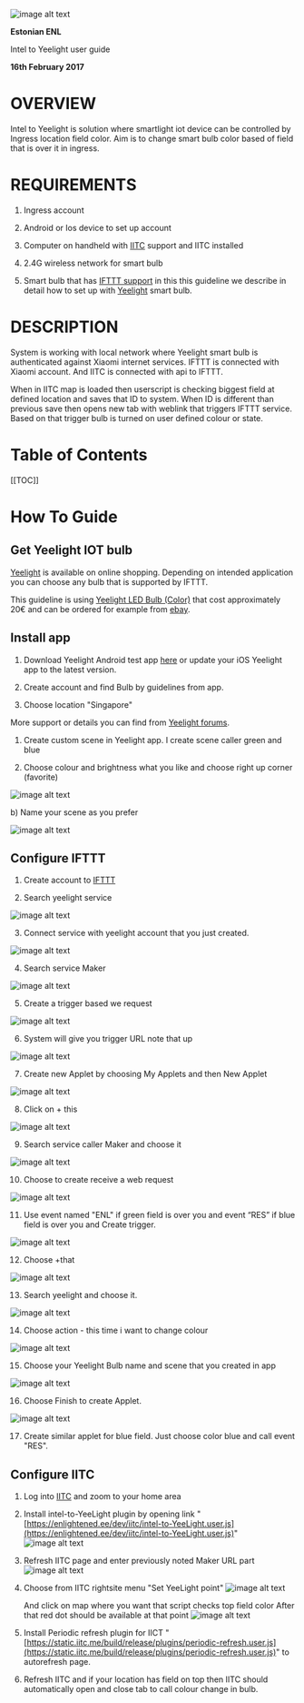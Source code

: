 ![image alt text](image_0.png)

**Estonian ENL**

Intel to Yeelight user guide

**16****th**** February 2017**

# OVERVIEW

Intel to Yeelight is solution where smartlight iot device can be controlled by Ingress location field color. Aim is to change smart bulb color based of field that is over it in ingress.

# REQUIREMENTS

1. Ingress account

2. Android or Ios device to set up account

3. Computer on handheld with [IITC](http://iitc) support and IITC installed

4. 2.4G wireless network for smart bulb

5. Smart bulb that has [IFTTT support](https://ifttt.com/search/services) in this this guideline we describe in detail how to set up with [Yeelight](https://www.yeelight.com/) smart bulb.

# DESCRIPTION

System is working with local network where Yeelight smart bulb is authenticated against Xiaomi internet services. IFTTT is connected with Xiaomi account. And IITC is connected with api to IFTTT.

When in IITC map is loaded then userscript is checking biggest field at defined location and saves that ID to system. When ID is different than  previous save then opens new tab with weblink that triggers IFTTT service. Based on that trigger bulb is turned on user defined colour or state.

# Table of Contents

[[TOC]]

# How To Guide

## Get Yeelight IOT bulb

[Yeelight](https://www.yeelight.com/) is available on online shopping. Depending on intended application you can choose any bulb that is supported by IFTTT.

This guideline is using [Yeelight LED Bulb (Color)](https://www.yeelight.com/en_US/product/wifi-led-c) that cost approximately 20€ and can be ordered for example from [ebay](http://www.ebay.co.uk/itm/Xiaomi-Yeelight-220V-9W-E27-LED-Wireless-WIFI-Control-Smart-Color-Light-Bulb-/182268890449).

## Install app

1. Download Yeelight Android test app [here](http://42.96.138.58/app/android/standalone/yeelight.apk) or update your iOS Yeelight app to the latest version.

2. Create account and find Bulb by guidelines from app.

3. Choose location "Singapore"

More support or details you can find from [Yeelight forums](http://forum.yeelight.com/t/yeelight-ifttt-service-is-now-officially-published/225).

1. Create custom scene in Yeelight app. I create scene caller green and blue

1. Choose colour and brightness what you like and choose right up corner (favorite)

![image alt text](image_1.png)

b) Name your scene as you prefer

![image alt text](image_2.png)

## Configure IFTTT

1. Create account to [IFTTT](https://ifttt.com/)

2. Search yeelight service

![image alt text](image_3.png)

3.  Connect service with yeelight account that you just created.

![image alt text](image_4.png)

4. Search service Maker

![image alt text](image_5.png)

5. Create a trigger based we request

![image alt text](image_6.png)

6. System will give you trigger URL note that up

![image alt text](image_7.png)

7. Create new Applet by choosing My Applets and then New Applet

![image alt text](image_8.png)

8. Click on + this

![image alt text](image_9.png)

9. Search service caller Maker and choose it

![image alt text](image_10.png)

10. Choose to create receive a web request

![image alt text](image_11.png)

11. Use event named "ENL" if green field is over you and event “RES” if blue field is over you and Create trigger.

![image alt text](image_12.png)

12. Choose +that

![image alt text](image_13.png)

13. Search yeelight and choose it.

![image alt text](image_14.png)

14. Choose action - this time i want to change colour

![image alt text](image_15.png)

15. Choose your Yeelight Bulb name and scene that you created in app

![image alt text](image_16.png)

16. Choose Finish to create Applet.

![image alt text](image_17.png)

17. Create similar applet for blue field. Just choose color blue and call event "RES".

## Configure IITC

1. Log into [IITC](https://www.ingress.com/intel) and zoom to your home area

2. Install intel-to-YeeLight plugin by opening link "[https://enlightened.ee/dev/iitc/intel-to-YeeLight.user.js](https://enlightened.ee/dev/iitc/intel-to-YeeLight.user.js)" ![image alt text](image_18.png)

3. Refresh IITC page and enter previously noted Maker URL part![image alt text](image_19.png)

4. Choose from IITC rightsite menu "Set YeeLight point"![image alt text](image_20.png)

	And click on map where you want that script checks top field color	After that red dot should be available at that point	![image alt text](image_21.png)

5. Install Periodic refresh plugin for IICT "[https://static.iitc.me/build/release/plugins/periodic-refresh.user.js](https://static.iitc.me/build/release/plugins/periodic-refresh.user.js)" to autorefresh page.

6. Refresh IITC and if your location has field on top then IITC should automatically open and close tab to call colour change in bulb.

